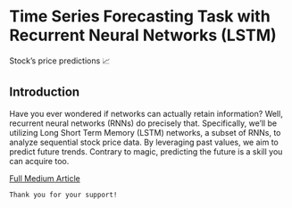 # Time Series Forecasting Task with Recurrent Neural Networks (LSTM)
Stock’s price predictions 📈

## Introduction
Have you ever wondered if networks can actually retain information? Well, recurrent neural networks (RNNs) do precisely that. Specifically, we’ll be utilizing Long Short Term Memory (LSTM) networks, a subset of RNNs, to analyze sequential stock price data. By leveraging past values, we aim to predict future trends. Contrary to magic, predicting the future is a skill you can acquire too.


[Full Medium Article](https://levelup.gitconnected.com/time-series-forecasting-task-with-recurrent-neural-networks-lstm-8957d79c6543)


```
Thank you for your support!
```


